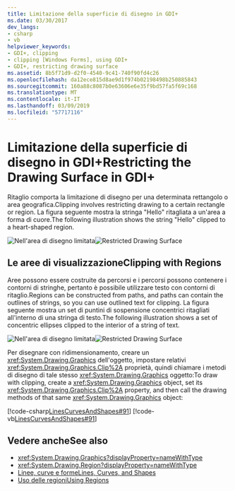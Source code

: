 ```yaml
---
title: Limitazione della superficie di disegno in GDI+
ms.date: 03/30/2017
dev_langs:
- csharp
- vb
helpviewer_keywords:
- GDI+, clipping
- clipping [Windows Forms], using GDI+
- GDI+, restricting drawing surface
ms.assetid: 8b5f71d9-d2f0-4540-9c41-740f90fd4c26
ms.openlocfilehash: da12ece815d8ae9d1f974b02198498b250885843
ms.sourcegitcommit: 160a88c8087b0e63606e6e35f9bd57fa5f69c168
ms.translationtype: MT
ms.contentlocale: it-IT
ms.lasthandoff: 03/09/2019
ms.locfileid: "57717116"
---
```

# <a name="restricting-the-drawing-surface-in-gdi"></a><span data-ttu-id="f1031-102">Limitazione della superficie di disegno in GDI+</span><span class="sxs-lookup"><span data-stu-id="f1031-102">Restricting the Drawing Surface in GDI+</span></span>
<span data-ttu-id="f1031-103">Ritaglio comporta la limitazione di disegno per una determinata rettangolo o area geografica.</span><span class="sxs-lookup"><span data-stu-id="f1031-103">Clipping involves restricting drawing to a certain rectangle or region.</span></span> <span data-ttu-id="f1031-104">La figura seguente mostra la stringa "Hello" ritagliata a un'area a forma di cuore.</span><span class="sxs-lookup"><span data-stu-id="f1031-104">The following illustration shows the string "Hello" clipped to a heart-shaped region.</span></span>  
  
 <span data-ttu-id="f1031-105">![Nell'area di disegno limitata](./media/aboutgdip02-art30.gif "AboutGdip02_Art30")</span><span class="sxs-lookup"><span data-stu-id="f1031-105">![Restricted Drawing Surface](./media/aboutgdip02-art30.gif "AboutGdip02_Art30")</span></span>  
  
## <a name="clipping-with-regions"></a><span data-ttu-id="f1031-106">Le aree di visualizzazione</span><span class="sxs-lookup"><span data-stu-id="f1031-106">Clipping with Regions</span></span>  
 <span data-ttu-id="f1031-107">Aree possono essere costruite da percorsi e i percorsi possono contenere i contorni di stringhe, pertanto è possibile utilizzare testo con contorni di ritaglio.</span><span class="sxs-lookup"><span data-stu-id="f1031-107">Regions can be constructed from paths, and paths can contain the outlines of strings, so you can use outlined text for clipping.</span></span> <span data-ttu-id="f1031-108">La figura seguente mostra un set di puntini di sospensione concentrici ritagliati all'interno di una stringa di testo.</span><span class="sxs-lookup"><span data-stu-id="f1031-108">The following illustration shows a set of concentric ellipses clipped to the interior of a string of text.</span></span>  
  
 <span data-ttu-id="f1031-109">![Nell'area di disegno limitata](./media/aboutgdip02-art31.gif "AboutGdip02_Art31")</span><span class="sxs-lookup"><span data-stu-id="f1031-109">![Restricted Drawing Surface](./media/aboutgdip02-art31.gif "AboutGdip02_Art31")</span></span>  
  
 <span data-ttu-id="f1031-110">Per disegnare con ridimensionamento, creare un <xref:System.Drawing.Graphics> dell'oggetto, impostare relativi <xref:System.Drawing.Graphics.Clip%2A> proprietà, quindi chiamare i metodi di disegno di tale stesso <xref:System.Drawing.Graphics> oggetto:</span><span class="sxs-lookup"><span data-stu-id="f1031-110">To draw with clipping, create a <xref:System.Drawing.Graphics> object, set its <xref:System.Drawing.Graphics.Clip%2A> property, and then call the drawing methods of that same <xref:System.Drawing.Graphics> object:</span></span>  
  
 [!code-csharp[LinesCurvesAndShapes#91](~/samples/snippets/csharp/VS_Snippets_Winforms/LinesCurvesAndShapes/CS/Class1.cs#91)]
 [!code-vb[LinesCurvesAndShapes#91](~/samples/snippets/visualbasic/VS_Snippets_Winforms/LinesCurvesAndShapes/VB/Class1.vb#91)]  
  
## <a name="see-also"></a><span data-ttu-id="f1031-111">Vedere anche</span><span class="sxs-lookup"><span data-stu-id="f1031-111">See also</span></span>
- <xref:System.Drawing.Graphics?displayProperty=nameWithType>
- <xref:System.Drawing.Region?displayProperty=nameWithType>
- [<span data-ttu-id="f1031-112">Linee, curve e forme</span><span class="sxs-lookup"><span data-stu-id="f1031-112">Lines, Curves, and Shapes</span></span>](lines-curves-and-shapes.md)
- [<span data-ttu-id="f1031-113">Uso delle regioni</span><span class="sxs-lookup"><span data-stu-id="f1031-113">Using Regions</span></span>](using-regions.md)
